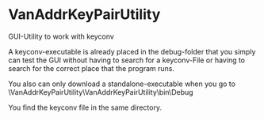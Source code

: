 # VanAddrKeyPairUtility
GUI-Utility to work with keyconv

A keyconv-executable is already placed in the debug-folder that you simply can test the GUI without having to search for a keyconv-File or having to search for the correct place that the program runs.

You also can only download a standalone-executable when you go to
\VanAddrKeyPairUtility\VanAddrKeyPairUtility\bin\Debug

You find the keyconv file in the same directory.
